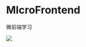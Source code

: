 # MIcroFrontend
微前端学习

![](https://p3-juejin.byteimg.com/tos-cn-i-k3u1fbpfcp/1b4a0f8f58d74fb087f30e9947eb0567~tplv-k3u1fbpfcp-watermark.image)